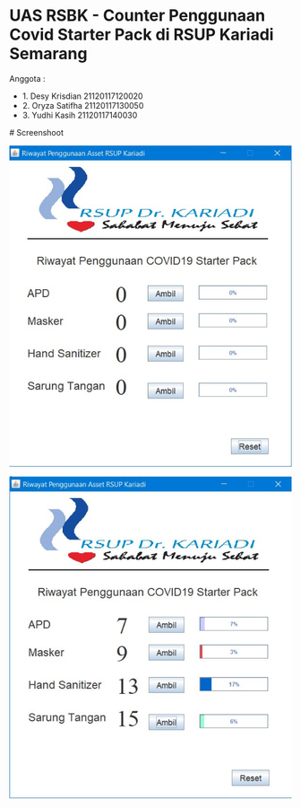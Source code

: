 # UAS RSBK - Counter Penggunaan Covid Starter Pack di RSUP Kariadi Semarang
  <p> Anggota : </p>
  <ul>
  <li> 1. Desy Krisdian	21120117120020 </li>
  <li> 2. Oryza Satifha	21120117130050 </li>
  <li> 3. Yudhi Kasih	21120117140030 </li>
  </ul>
# Screenshoot
<p> <img src="2.jpg"> </p>
<p> <img src="1.jpg"></p>
